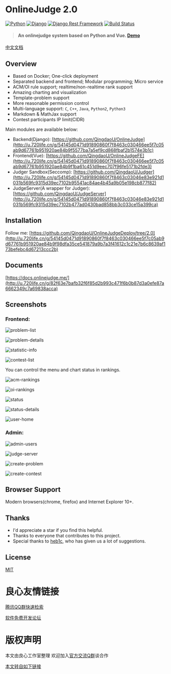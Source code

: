 # OnlineJudge 2.0

[![Python](https://img.shields.io/badge/python-3.6.2-blue.svg?style=flat-square)](https://www.python.org/downloads/release/python-362/)
[![Django](https://img.shields.io/badge/django-1.11.4-blue.svg?style=flat-square)](https://www.djangoproject.com/)
[![Django Rest Framework](https://img.shields.io/badge/django_rest_framework-3.4.0-blue.svg?style=flat-square)](http://www.django-rest-framework.org/)
[![Build Status](https://travis-ci.org/QingdaoU/OnlineJudge.svg?branch=master)](https://travis-ci.org/QingdaoU/OnlineJudge)

> #### An onlinejudge system based on Python and Vue. [Demo](http://u.720life.cn/g/c748889508b046f322691f0654b69f5e956f4d48bfe0c8339c0b0748aaf84124)

[中文文档](README-CN.md)

## Overview

+ Based on Docker; One-click deployment
+ Separated backend and frontend; Modular programming; Micro service
+ ACM/OI rule support; realtime/non-realtime rank support
+ Amazing charting and visualization
+ Template-problem support
+ More reasonable permission control
+ Multi-language support: `C`, `C++`, `Java`, `Python2`, `Python3`
+ Markdown & MathJax support
+ Contest participants IP limit(CIDR)

Main modules are available below:

+ Backend(Django): [https://github.com/QingdaoU/OnlineJudge](http://u.720life.cn/g/54145d0471d91890860f7f8463c030466ee5f7c05ab9d67761b951920ae84b9f5577ba7a5ef9cd868fbaf2b1574e3b1c)
+ Frontend(Vue): [https://github.com/QingdaoU/OnlineJudgeFE](http://u.720life.cn/g/54145d0471d91890860f7f8463c030466ee5f7c05ab9d67761b951920ae84b9f1ba61c451d9eec707f96fe5171b2fde3)
+ Judger Sandbox(Seccomp): [https://github.com/QingdaoU/Judger](http://u.720life.cn/g/54145d0471d91890860f7f8463c03046e83e921d1031b569fc9315d39ec7102b95541ac84ae4b45a9b05e198cb877f82)
+ JudgeServer(A wrapper for Judger): [https://github.com/QingdaoU/JudgeServer](http://u.720life.cn/g/54145d0471d91890860f7f8463c03046e83e921d1031b569fc9315d39ec7102b477ad0430bad858bb3c033ce15a399ca)

## Installation

Follow me:  [https://github.com/QingdaoU/OnlineJudgeDeploy/tree/2.0](http://u.720life.cn/g/54145d0471d91890860f7f8463c030466ee5f7c05ab9d67761b951920ae84b9f98dfa35ce541879a9b7a3f41612c1c21e7b6c8639af173befebc4d67213ccc2b)

## Documents

[https://docs.onlinejudge.me/](http://u.720life.cn/g/82f63e7bafb32f6f85d2b993c471f6b0b87d3a0efe87a6662349c7a69838acca)

## Screenshots

### Frontend:

![problem-list](https://user-images.githubusercontent.com/20637881/33372506-402022e4-d539-11e7-8e64-6656f8ceb75a.png)

![problem-details](https://user-images.githubusercontent.com/20637881/33372507-4061a782-d539-11e7-8835-076ddae6b529.png)

![statistic-info](https://user-images.githubusercontent.com/20637881/33372508-40a0c6ce-d539-11e7-8d5e-024541b76750.png)

![contest-list](https://user-images.githubusercontent.com/20637881/33372509-40d880dc-d539-11e7-9eba-1f08dcb6b9a0.png)

You can control the menu and chart status in rankings.

![acm-rankings](https://user-images.githubusercontent.com/20637881/33372510-41117f68-d539-11e7-9947-70e60bad3cf2.png)

![oi-rankings](https://user-images.githubusercontent.com/20637881/33372511-41d406fa-d539-11e7-9947-7a2a088785b0.png)

![status](https://user-images.githubusercontent.com/20637881/33372512-420ba240-d539-11e7-8645-594cac4a0b78.png)

![status-details](https://user-images.githubusercontent.com/20637881/33365523-787bd0ea-d523-11e7-953f-dacbf7a506df.png)

![user-home](https://user-images.githubusercontent.com/20637881/33365521-7842d808-d523-11e7-84c1-2e2aa0079f32.png)

### Admin: 

![admin-users](https://user-images.githubusercontent.com/20637881/33372516-42c34fda-d539-11e7-9f4e-5109477f83be.png)

![judge-server](https://user-images.githubusercontent.com/20637881/33372517-42faef9e-d539-11e7-9f17-df9be3583900.png)

![create-problem](https://user-images.githubusercontent.com/20637881/33372513-42472162-d539-11e7-8659-5497bf52dbea.png)

![create-contest](https://user-images.githubusercontent.com/20637881/33372514-428ab922-d539-11e7-8f68-da55dedf3ad3.png)

## Browser Support

Modern browsers(chrome, firefox) and Internet Explorer 10+.

## Thanks

+ I'd appreciate a star if you find this helpful.
+ Thanks to everyone that contributes to this project.
+ Special thanks to [heb1c](http://u.720life.cn/g/54145d0471d91890860f7f8463c030462aa4655ec11fc2d16c24a9b675f5037b), who has given us a lot of suggestions.

## License

[MIT](http://u.720life.cn/g/ba059582536a397f7c573b87c8bea647045b0ef049248233b6f76e909e70200fe7048b25e29c8bab79aeff32ea74556a)



 # 良心友情链接

[腾讯QQ群快速检索](http://u.720life.cn/s/8cf73f7c)

[软件免费开发论坛](http://u.720life.cn/s/bbb01dc0)

# 版权声明 

本文由良心工作室整理 欢迎加入[官方交流Q群](https://u.720life.cn/s/f2316816)谈合作

[本文转自如下链接](http://u.720life.cn/g/2e71d0f0a5c601172267ba20d3a43c6e70943c3bff5bcecce415b4c339b99ab295a9e83c3986a189d404430490c2fc446f02d350b676c69016fc735672ce0499)
